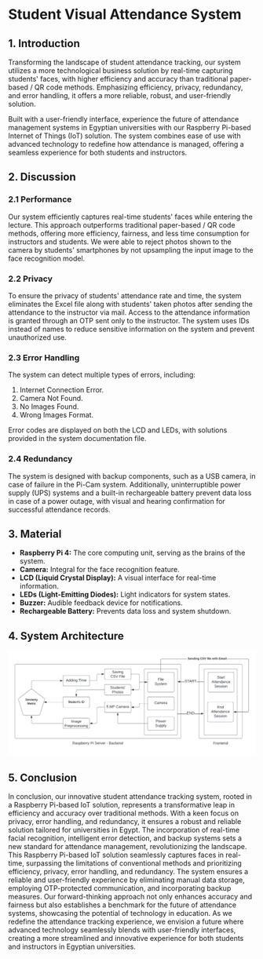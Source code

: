 # Student Visual Attendance System

## 1. Introduction

Transforming the landscape of student attendance tracking, our system utilizes a more technological business solution by real-time capturing students' faces, with higher efficiency and accuracy than traditional paper-based / QR code methods. Emphasizing efficiency, privacy, redundancy, and error handling, it offers a more reliable, robust, and user-friendly solution.

Built with a user-friendly interface, experience the future of attendance management systems in Egyptian universities with our Raspberry Pi-based Internet of Things (IoT) solution. The system combines ease of use with advanced technology to redefine how attendance is managed, offering a seamless experience for both students and instructors.

## 2. Discussion

### 2.1 Performance

Our system efficiently captures real-time students' faces while entering the lecture. This approach outperforms traditional paper-based / QR code methods, offering more efficiency, fairness, and less time consumption for instructors and students. We were able to reject photos shown to the camera by students' smartphones by not upsampling the input image to the face recognition model.

### 2.2 Privacy

To ensure the privacy of students' attendance rate and time, the system eliminates the Excel file along with students' taken photos after sending the attendance to the instructor via mail. Access to the attendance information is granted through an OTP sent only to the instructor. The system uses IDs instead of names to reduce sensitive information on the system and prevent unauthorized use.

### 2.3 Error Handling

The system can detect multiple types of errors, including:
1. Internet Connection Error.
2. Camera Not Found.
3. No Images Found.
4. Wrong Images Format.

Error codes are displayed on both the LCD and LEDs, with solutions provided in the system documentation file.

### 2.4 Redundancy

The system is designed with backup components, such as a USB camera, in case of failure in the Pi-Cam system. Additionally, uninterruptible power supply (UPS) systems and a built-in rechargeable battery prevent data loss in case of a power outage, with visual and hearing confirmation for successful attendance records.

## 3. Material

- **Raspberry Pi 4:** The core computing unit, serving as the brains of the system.
- **Camera:** Integral for the face recognition feature.
- **LCD (Liquid Crystal Display):** A visual interface for real-time information.
- **LEDs (Light-Emitting Diodes):** Light indicators for system states.
- **Buzzer:** Audible feedback device for notifications.
- **Rechargeable Battery:** Prevents data loss and system shutdown.

## 4. System Architecture

![System Architecture Image](iot.png)

## 5. Conclusion
<p style="text-align: justify;">

In conclusion, our innovative student attendance tracking system, rooted in a Raspberry Pi-based IoT solution, represents a transformative leap in efficiency and accuracy over traditional methods. With a keen focus on privacy, error handling, and redundancy, it ensures a robust and reliable solution tailored for universities in Egypt. The incorporation of real-time facial recognition, intelligent error detection, and backup systems sets a new standard for attendance management, revolutionizing the landscape. This Raspberry Pi-based IoT solution seamlessly captures faces in real-time, surpassing the limitations of conventional methods and prioritizing efficiency, privacy, error handling, and redundancy. The system ensures a reliable and user-friendly experience by eliminating manual data storage, employing OTP-protected communication, and incorporating backup measures. Our forward-thinking approach not only enhances accuracy and fairness but also establishes a benchmark for the future of attendance systems, showcasing the potential of technology in education. As we redefine the attendance tracking experience, we envision a future where advanced technology seamlessly blends with user-friendly interfaces, creating a more streamlined and innovative experience for both students and instructors in Egyptian universities.

</p>
